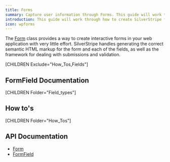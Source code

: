 ```yaml
---
title: Forms
summary: Capture user information through Forms. This guide will work through how to create SilverStripe forms, adding and modifying fields and how to handle form submissions.
introduction: This guide will work through how to create SilverStripe forms, adding and modifying fields and how to handle form submissions.
icon: wpforms
---
```


The [Form](api:SilverStripe\Forms\Form) class provides a way to create interactive forms in your web application with very little effort. 
SilverStripe handles generating the correct semantic HTML markup for the form and each of the fields, as well as the 
framework for dealing with submissions and validation.

[CHILDREN Exclude="How_Tos,Fields"]

## FormField Documentation

[CHILDREN Folder="Field_types"]

## How to's

[CHILDREN Folder="How_Tos"]

## API Documentation

* [Form](api:SilverStripe\Forms\Form)
* [FormField](api:SilverStripe\Forms\FormField)
